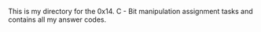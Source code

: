 This is my directory for the 0x14. C - Bit manipulation assignment tasks and contains all my answer codes.
